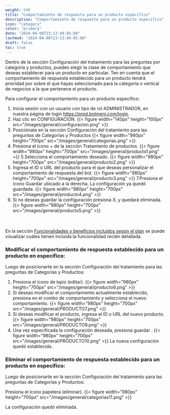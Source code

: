 ```yaml
---
weight: 540
title: "Comportamiento de respuesta para un producto específico"
description: "Comportamiento de respuesta para un producto específico"
icon: "category"
color: "primary"
date: "2024-04-08T23:13:49-05:00"
lastmod: "2024-04-08T23:13:49-05:00"
draft: false
toc: true
---
```



Dentro de la sección Configuración del tratamiento para las preguntas por categoría y productos, puedes elegir la clase de comportamiento que deseas establecer para un producto en particular. 
Ten en cuenta que el comportamiento de respuesta establecido para un producto tendrá prioridad por sobre el que hayas seleccionado para la categoría o vertical de negocios a la que pertenece el producto.

Para configurar el comportamiento para un producto específico:
1. Inicia sesión con un usuario con tipo de rol ADMINISTRADOR, en nuestra página de login <https://prod.botmeni.com/login>.
2. Haz clic en CONFIGURACIÓN.
{{< figure width="140px" height="100px" src="/images/general/configuracion.png" >}}
3. Posiciónate en la sección Configuración del tratamiento para las preguntas de Categorías y Productos
{{< figure width="980px" height="700px" src="/images/general/categorias.png" >}}
4. Presiona el ícono + de la sección Tratamiento de productos.
{{< figure width="980px" height="700px" src="/images/general/producto1.png" >}}
5.Selecciona el comportamiento deseado.
{{< figure width="980px" height="700px" src="/images/general/producto2.png" >}}
6. Ingresa el ID o URL del producto para el que deseas personalizar el comportamiento de respuesta del bot.
{{< figure width="980px" height="700px" src="/images/general/producto3.png" >}}
7.Presiona el ícono Guardar ubicado a la derecha. La configuración ya quedó guardada. 
{{< figure width="980px" height="700px" src="/images/general/producto4.png" >}}
8. Si no deseas guardar la configuración presiona X, y quedará eliminada.
{{< figure width="980px" height="700px" src="/images/general/producto5.png" >}}

<br></br>
En la sección [Funcionalidades y beneficios incluidos según el plan](../../Suscripcíon_y_Pagos/Tu_Suscripcion/Conocer_beneficios_planes.md) se puede visualizar cuáles tienen incluida la funcionalidad recién detallada.

### Modificar el comportamiento de respuesta establecido para un producto en específico:

Luego de posicionarte en la sección Configuración del tratamiento para las preguntas de Categorías y Productos:
1. Presiona el ícono de lapiz (editar).
{{< figure width="980px" height="700px" src="/images/general/producto6.png" >}}
2. Si deseas modificar el comportamiento actualmente establecido, presiona en el combo de comportamiento y selecciona el nuevo comportamiento.
{{< figure width="980px" height="700px" src="/images/general/PRODUCTO7.png" >}}
6. Si deseas modificar el producto, ingresa el ID o URL del nuevo producto.
{{< figure width="980px" height="700px" src="/images/general/PRODUCTO9.png" >}}
7. Una vez especificada la configuración deseada, presiona guardar .
{{< figure width="980px" height="700px" src="/images/general/PRODUCTO10.png" >}}
La nueva configuración quedó establecida.

### Eliminar el comportamiento de respuesta establecido para un producto en específico:

Luego de posicionarte en la sección Configuración del tratamiento para las preguntas de Categorías y Productos:

Presiona el ícono papelera (eliminar).
{{< figure width="980px" height="700px" src="/images/general/categorias11.png" >}}

La configuración quedó eliminada.